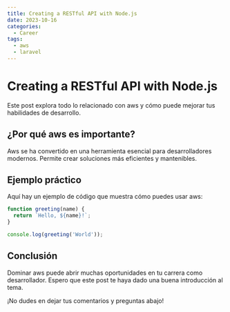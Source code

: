```yaml
---
title: Creating a RESTful API with Node.js
date: 2023-10-16
categories: 
  - Career
tags:
  - aws
  - laravel
---
```


# Creating a RESTful API with Node.js

Este post explora todo lo relacionado con aws y cómo puede mejorar tus habilidades de desarrollo.

## ¿Por qué aws es importante?

Aws se ha convertido en una herramienta esencial para desarrolladores modernos. Permite crear soluciones más eficientes y mantenibles.

## Ejemplo práctico

Aquí hay un ejemplo de código que muestra cómo puedes usar aws:

```javascript
function greeting(name) {
  return `Hello, ${name}!`;
}

console.log(greeting('World'));
```

## Conclusión

Dominar aws puede abrir muchas oportunidades en tu carrera como desarrollador. Espero que este post te haya dado una buena introducción al tema.

¡No dudes en dejar tus comentarios y preguntas abajo!